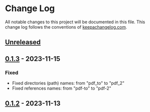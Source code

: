 # Change Log
All notable changes to this project will be documented in this file. This change log follows the conventions of [keepachangelog.com](http://keepachangelog.com/).

## [Unreleased]

## [0.1.3] - 2023-11-15
### Fixed
- Fixed directories (path) names: from "pdf_to" to "pdf_2"
- Fixed references names: from "pdf-to" to "pdf-2"

## [0.1.2] - 2023-11-13

[Unreleased]: https://github.com/your-name/pdf-2-images/compare/0.1.3...HEAD
[0.1.3]: https://github.com/your-name/pdf-2-images/compare/0.1.2...0.1.3
[0.1.2]: https://github.com/your-name/pdf-2-images/releases/tag/0.1.2
